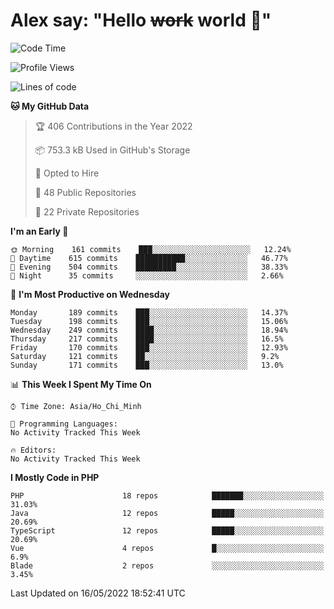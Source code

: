 # Alex say: "Hello ~~work~~ world 🐾"

<!--START_SECTION:waka-->
![Code Time](http://img.shields.io/badge/Code%20Time-0%20secs-blue)

![Profile Views](http://img.shields.io/badge/Profile%20Views-9-blue)

![Lines of code](https://img.shields.io/badge/From%20Hello%20World%20I%27ve%20Written-647%20Thousand%20lines%20of%20code-blue)

**🐱 My GitHub Data** 

> 🏆 406 Contributions in the Year 2022
 > 
> 📦 753.3 kB Used in GitHub's Storage 
 > 
> 💼 Opted to Hire
 > 
> 📜 48 Public Repositories 
 > 
> 🔑 22 Private Repositories  
 > 
**I'm an Early 🐤** 

```text
🌞 Morning    161 commits    ███░░░░░░░░░░░░░░░░░░░░░░   12.24% 
🌆 Daytime    615 commits    ███████████░░░░░░░░░░░░░░   46.77% 
🌃 Evening    504 commits    █████████░░░░░░░░░░░░░░░░   38.33% 
🌙 Night      35 commits     ░░░░░░░░░░░░░░░░░░░░░░░░░   2.66%

```
📅 **I'm Most Productive on Wednesday** 

```text
Monday       189 commits    ███░░░░░░░░░░░░░░░░░░░░░░   14.37% 
Tuesday      198 commits    ███░░░░░░░░░░░░░░░░░░░░░░   15.06% 
Wednesday    249 commits    ████░░░░░░░░░░░░░░░░░░░░░   18.94% 
Thursday     217 commits    ████░░░░░░░░░░░░░░░░░░░░░   16.5% 
Friday       170 commits    ███░░░░░░░░░░░░░░░░░░░░░░   12.93% 
Saturday     121 commits    ██░░░░░░░░░░░░░░░░░░░░░░░   9.2% 
Sunday       171 commits    ███░░░░░░░░░░░░░░░░░░░░░░   13.0%

```


📊 **This Week I Spent My Time On** 

```text
⌚︎ Time Zone: Asia/Ho_Chi_Minh

💬 Programming Languages: 
No Activity Tracked This Week

🔥 Editors: 
No Activity Tracked This Week

```

**I Mostly Code in PHP** 

```text
PHP                      18 repos            ███████░░░░░░░░░░░░░░░░░░   31.03% 
Java                     12 repos            █████░░░░░░░░░░░░░░░░░░░░   20.69% 
TypeScript               12 repos            █████░░░░░░░░░░░░░░░░░░░░   20.69% 
Vue                      4 repos             █░░░░░░░░░░░░░░░░░░░░░░░░   6.9% 
Blade                    2 repos             ░░░░░░░░░░░░░░░░░░░░░░░░░   3.45%

```



 Last Updated on 16/05/2022 18:52:41 UTC
<!--END_SECTION:waka-->
